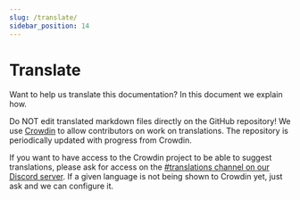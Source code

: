 ```yaml
---
slug: /translate/
sidebar_position: 14
---
```


# Translate

Want to help us translate this documentation? In this document we explain how.

Do NOT edit translated markdown files directly on the GitHub repository! We use
[Crowdin][crowdin] to allow contributors on work on translations. The repository
is periodically updated with progress from Crowdin.

If you want to have access to the Crowdin project to be able to suggest
translations, please ask for access on the [#translations channel on our Discord
server][discord]. If a given language is not being shown to Crowdin yet, just
ask and we can configure it.

<!-- prettier-ignore-start -->
[crowdin]: https://crowdin.com/project/taskfile
[discord]: https://discord.gg/6TY36E39UK
<!-- prettier-ignore-end -->
